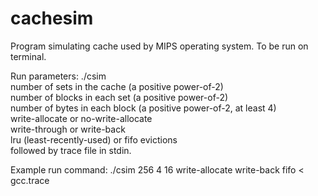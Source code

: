 # cachesim
Program simulating cache used by MIPS operating system. To be run on terminal.

Run parameters:
./csim  
  number of sets in the cache (a positive power-of-2)  
  number of blocks in each set (a positive power-of-2)  
  number of bytes in each block (a positive power-of-2, at least 4)  
  write-allocate or no-write-allocate  
  write-through or write-back  
  lru (least-recently-used) or fifo evictions  
followed by trace file in stdin.  

Example run command:
./csim 256 4 16 write-allocate write-back fifo < gcc.trace
